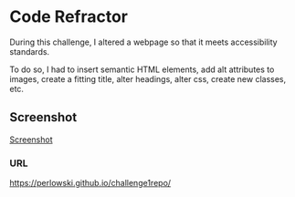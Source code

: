 # Code Refractor

During this challenge, I altered a webpage so that it meets accessibility standards.

To do so, I had to insert semantic HTML elements, add alt attributes to images, create a fitting title, alter headings, alter css, create new classes, etc. 

## Screenshot

[Screenshot](./assets/images/2021-06-19_09h51_18.png)

### URL

https://perlowski.github.io/challenge1repo/

